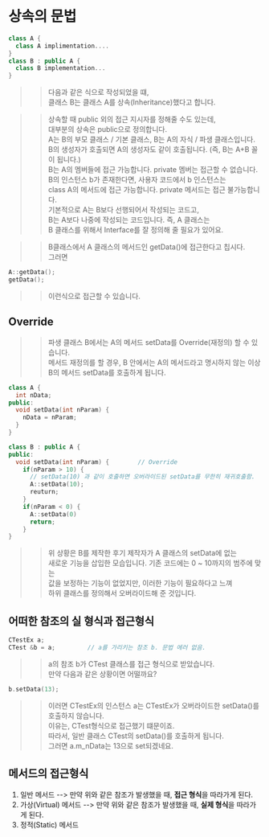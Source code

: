 # 상속의 문법 

```C++
class A {
  class A implimentation....
}
class B : public A {
  class B implementation...
}
```
>> 다음과 같은 식으로 작성되었을 떄,  
>> 클래스 B는 클래스 A를 상속(Inheritance)했다고 합니다.  

>> 상속할 때 public 외의 접근 지시자를 정해줄 수도 있는데,  
>> 대부분의 상속은 public으로 정의합니다.  
>> A는 B의 부모 클래스 / 기본 클래스, B는 A의 자식 / 파생 클래스입니다.  
>> B의 생성자가 호출되면 A의 생성자도 같이 호출됩니다. (즉, B는 A+B 꼴이 됩니다.)  
>> B는 A의 멤버들에 접근 가능합니다. private 멤버는 접근할 수 없습니다.  
>> B의 인스턴스 b가 존재한다면, 사용자 코드에서 b 인스턴스는  
>> class A의 메서드에 접근 가능합니다. private 메서드는 접근 불가능합니다.  
>> 기본적으로 A는 B보다 선행되어서 작성되는 코드고,  
>> B는 A보다 나중에 작성되는 코드입니다. 즉, A 클래스는  
>> B 클래스를 위해서 Interface를 잘 정의해 줄 필요가 있어요.  


>> B클래스에서 A 클래스의 메서드인 getData()에 접근한다고 칩시다.  
>> 그러면 
```C++
A::getData();
getData();
```
>> 이런식으로 접근할 수 있습니다.  


## Override
>> 파생 클래스 B에서는 A의 메서드 setData를 Override(재정의) 할 수 있습니다.  
>> 메서드 재정의를 할 경우, B 안에서는 A의 메서드라고 명시하지 않는 이상  
>> B의 메서드 setData를 호출하게 됩니다.
```C++
class A {
  int nData;
public:
  void setData(int nParam) {
    nData = nParam;
  }
}

class B : public A {
public:
  void setData(int nParam) {        // Override
    if(nParam > 10) {
      // setData(10) 과 같이 호출하면 오버라이드된 setData를 무한히 재귀호출함.  주의!
      A::setData(10);
      reuturn;
    }
    if(nParam < 0) {
      A::setData(0)
      return;
    }
}
```
>> 위 상황은 B를 제작한 후기 제작자가 A 클래스의 setData에 없는    
>> 새로운 기능을 삽입한 모습입니다. 기존 코드에는 0 ~ 10까지의 범주에 맞는     
>> 값을 보정하는 기능이 없었지만, 이러한 기능이 필요하다고 느껴    
>> 하위 클래스를 정의해서 오버라이드해 준 것입니다.

## 어떠한 참조의 실 형식과 접근형식
```C++ 
CTestEx a;
CTest &b = a;         // a를 가리키는 참조 b. 문법 에러 없음.
```
>> a의 참조 b가 CTest 클래스를 접근 형식으로 받았습니다.  
>> 만약 다음과 같은 상황이면 어떨까요?  
```C++
b.setData(13);
```
>> 이러면 CTestEx의 인스턴스 a는 CTestEx가 오버라이드한 setData()를 호출하지 않습니다.    
>> 이유는, CTest형식으로 접근했기 떄문이죠.  
>> 따라서, 일반 클래스 CTest의 setData()를 호출하게 됩니다.  
>> 그러면 a.m_nData는 13으로 set되겠네요.  

## 메서드의 접근형식
  1. 일반 메서드 --> 만약 위와 같은 참조가 발생했을 때, **접근 형식**을 따라가게 된다.
  2. 가상(Virtual) 메서드 --> 만약 위와 같은 참조가 발생했을 때, **실제 형식**을 따라가게 된다.
  3. 정적(Static) 메서드

